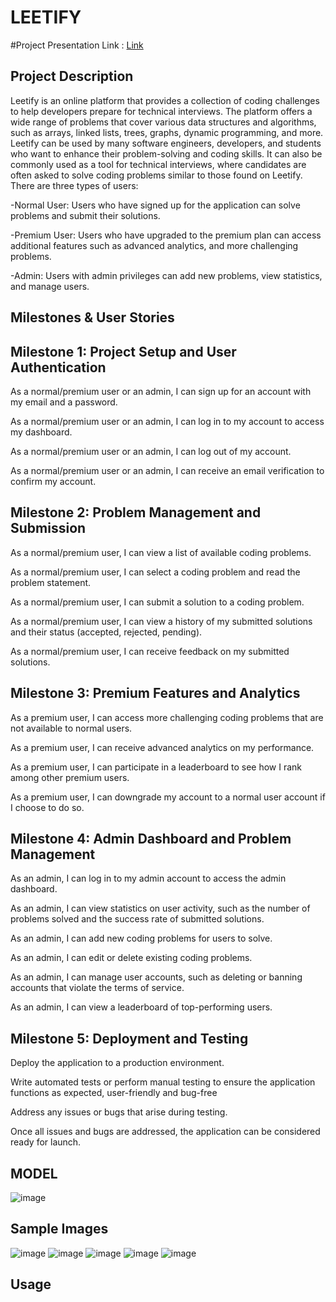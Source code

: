 
# LEETIFY 

#Project Presentation Link : <a href="https://northeastern-my.sharepoint.com/:v:/g/personal/lenka_s_northeastern_edu/ERYBmhhP1MRMg9z7AS9W1cQBPXfbjBcfm2h5z5N6G6hsHA">Link</a>

## Project Description
Leetify is an online platform that provides a collection of coding challenges to help developers prepare for technical interviews. The platform offers a wide range of problems that cover various data structures and algorithms, such as arrays, linked lists, trees, graphs, dynamic programming, and more.
Leetify can be used by many software engineers, developers, and students who want to enhance their problem-solving and coding skills. It can also be commonly used as a tool for technical interviews, where candidates are often asked to solve coding problems similar to those found on Leetify.
There are three types of users:

-Normal User: Users who have signed up for the application can solve problems and submit their solutions.

-Premium User: Users who have upgraded to the premium plan can access additional features such as advanced analytics, and more challenging problems.

-Admin: Users with admin privileges can add new problems, view statistics, and manage users.


## Milestones & User Stories 

## Milestone 1: Project Setup and User Authentication

As a normal/premium user or an admin, I can sign up for an account with my email and a password.

As a normal/premium user or an admin, I can log in to my account to access my dashboard.

As a normal/premium user or an admin, I can log out of my account.

As a normal/premium user or an admin, I can receive an email verification to confirm my account.

## Milestone 2: Problem Management and Submission

As a normal/premium user, I can view a list of available coding problems.

As a normal/premium user, I can select a coding problem and read the problem statement. 

As a normal/premium user, I can submit a solution to a coding problem.

As a normal/premium user, I can view a history of my submitted solutions and their status (accepted, rejected, pending).

As a normal/premium user, I can receive feedback on my submitted solutions. 

## Milestone 3: Premium Features and Analytics

As a premium user, I can access more challenging coding problems that are not available to normal users. 

As a premium user, I can receive advanced analytics on my performance.

As a premium user, I can participate in a leaderboard to see how I rank among other premium users.

As a premium user, I can downgrade my account to a normal user account if I choose to do so. 

## Milestone 4: Admin Dashboard and Problem Management

As an admin, I can log in to my admin account to access the admin dashboard.

As an admin, I can view statistics on user activity, such as the number of problems solved and the success rate of submitted solutions. 

As an admin, I can add new coding problems for users to solve. 

As an admin, I can edit or delete existing coding problems.

As an admin, I can manage user accounts, such as deleting or banning accounts that violate the terms of service.

As an admin, I can view a leaderboard of top-performing users.

## Milestone 5: Deployment and Testing

Deploy the application to a production environment.

Write automated tests or perform manual testing to ensure the application functions as expected, user-friendly and bug-free 

Address any issues or bugs that arise during testing.


Once all issues and bugs are addressed, the application can be considered ready for launch.

## MODEL

![image](https://github.com/adduriAishwarya/Leetify/assets/114749497/8308846c-e1a9-4349-8042-27bd5b0296d0)


## Sample Images
![image](https://github.com/adduriAishwarya/Leetify/assets/114749497/aa3f82b9-3691-4bdd-a4b5-3741f775b5b5)
![image](https://github.com/adduriAishwarya/Leetify/assets/114749497/52fba131-c009-4dd1-bfb0-bad9acd2e462)
![image](https://github.com/adduriAishwarya/Leetify/assets/114749497/ed58d4cd-c8fe-437c-9351-fc6adc03f66c)
![image](https://github.com/adduriAishwarya/Leetify/assets/114749497/16765eae-eb60-48ea-9beb-257e4a6134a3)
![image](https://github.com/adduriAishwarya/Leetify/assets/114749497/e545d301-3a43-4b02-84f8-97dc1261b72b)


## Usage











